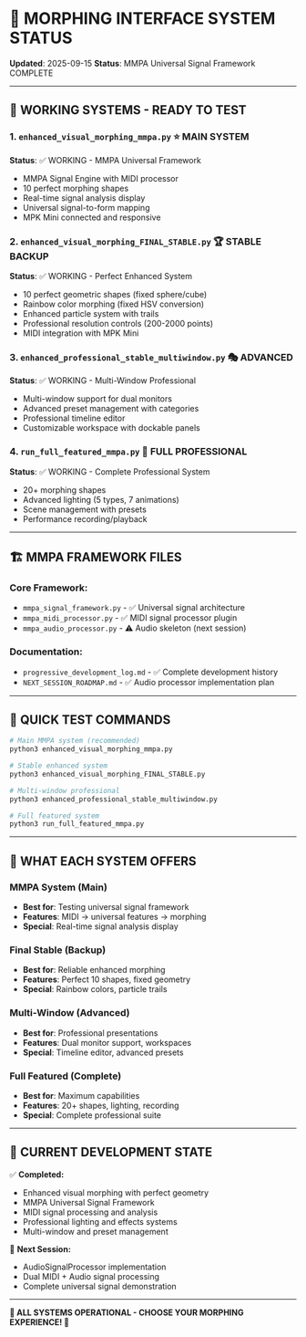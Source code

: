 # 🎵 MORPHING INTERFACE SYSTEM STATUS
**Updated**: 2025-09-15
**Status**: MMPA Universal Signal Framework COMPLETE

---

## 🚀 **WORKING SYSTEMS - READY TO TEST**

### **1. `enhanced_visual_morphing_mmpa.py` ⭐ MAIN SYSTEM**
**Status**: ✅ WORKING - MMPA Universal Framework
- MMPA Signal Engine with MIDI processor
- 10 perfect morphing shapes
- Real-time signal analysis display
- Universal signal-to-form mapping
- MPK Mini connected and responsive

### **2. `enhanced_visual_morphing_FINAL_STABLE.py` 🏆 STABLE BACKUP**
**Status**: ✅ WORKING - Perfect Enhanced System
- 10 perfect geometric shapes (fixed sphere/cube)
- Rainbow color morphing (fixed HSV conversion)
- Enhanced particle system with trails
- Professional resolution controls (200-2000 points)
- MIDI integration with MPK Mini

### **3. `enhanced_professional_stable_multiwindow.py` 🎭 ADVANCED**
**Status**: ✅ WORKING - Multi-Window Professional
- Multi-window support for dual monitors
- Advanced preset management with categories
- Professional timeline editor
- Customizable workspace with dockable panels

### **4. `run_full_featured_mmpa.py` 🚀 FULL PROFESSIONAL**
**Status**: ✅ WORKING - Complete Professional System
- 20+ morphing shapes
- Advanced lighting (5 types, 7 animations)
- Scene management with presets
- Performance recording/playback

---

## 🏗️ **MMPA FRAMEWORK FILES**

### **Core Framework:**
- `mmpa_signal_framework.py` - ✅ Universal signal architecture
- `mmpa_midi_processor.py` - ✅ MIDI signal processor plugin
- `mmpa_audio_processor.py` - ⚠️ Audio skeleton (next session)

### **Documentation:**
- `progressive_development_log.md` - ✅ Complete development history
- `NEXT_SESSION_ROADMAP.md` - ✅ Audio processor implementation plan

---

## 🎯 **QUICK TEST COMMANDS**

```bash
# Main MMPA system (recommended)
python3 enhanced_visual_morphing_mmpa.py

# Stable enhanced system
python3 enhanced_visual_morphing_FINAL_STABLE.py

# Multi-window professional
python3 enhanced_professional_stable_multiwindow.py

# Full featured system
python3 run_full_featured_mmpa.py
```

---

## 🎵 **WHAT EACH SYSTEM OFFERS**

### **MMPA System** (Main)
- **Best for**: Testing universal signal framework
- **Features**: MIDI → universal features → morphing
- **Special**: Real-time signal analysis display

### **Final Stable** (Backup)
- **Best for**: Reliable enhanced morphing
- **Features**: Perfect 10 shapes, fixed geometry
- **Special**: Rainbow colors, particle trails

### **Multi-Window** (Advanced)
- **Best for**: Professional presentations
- **Features**: Dual monitor support, workspaces
- **Special**: Timeline editor, advanced presets

### **Full Featured** (Complete)
- **Best for**: Maximum capabilities
- **Features**: 20+ shapes, lighting, recording
- **Special**: Complete professional suite

---

## 🚀 **CURRENT DEVELOPMENT STATE**

✅ **Completed:**
- Enhanced visual morphing with perfect geometry
- MMPA Universal Signal Framework
- MIDI signal processing and analysis
- Professional lighting and effects systems
- Multi-window and preset management

🔄 **Next Session:**
- AudioSignalProcessor implementation
- Dual MIDI + Audio signal processing
- Complete universal signal demonstration

---

**🎵 ALL SYSTEMS OPERATIONAL - CHOOSE YOUR MORPHING EXPERIENCE! 🚀**